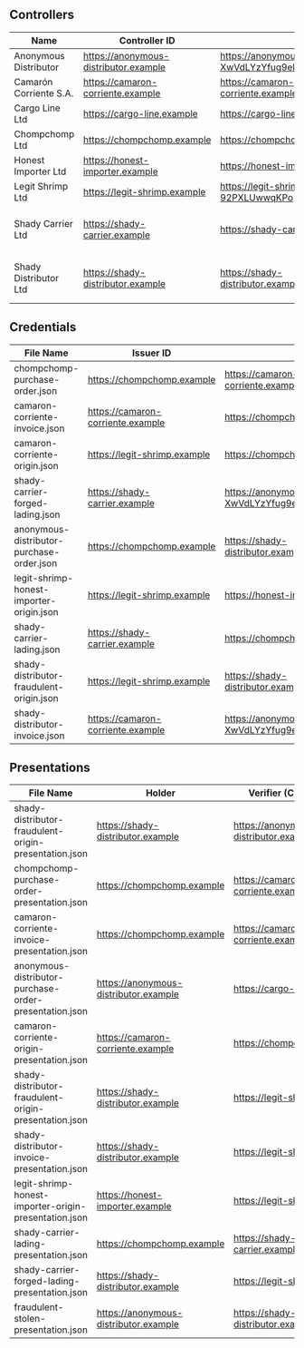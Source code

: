## Controllers

| Name | Controller ID | Authentication Verification Method | Fraudulent |
|------|---------------|------------------------------------|------------|
| Anonymous Distributor | https://anonymous-distributor.example | https://anonymous-distributor.example#-XwVdLYzYfug9elJRgcSlQjawMW1RMEqfB4gG7hEL9A |  |
| Camarón Corriente S.A. | https://camaron-corriente.example | https://camaron-corriente.example#RREK8ExRqquJQlLTuH2oLgHIu5N5_8EGw4zPDt0ZRa0 |  |
| Cargo Line Ltd | https://cargo-line.example | https://cargo-line.example#Is1nmYZZvkaJfQY-rwDp43RW9TbglgOBdkY44P_ialI |  |
| Chompchomp Ltd | https://chompchomp.example | https://chompchomp.example#wNUtxagpVheCgu0xLnu0Dx7l7KPbU6KYJwnOymA1dyE |  |
| Honest Importer Ltd | https://honest-importer.example | https://honest-importer.example#Q8rnIRwrk-G_2vie7dP8AlbXiTGGKExx7Y1QnIj4C-E |  |
| Legit Shrimp Ltd | https://legit-shrimp.example | https://legit-shrimp.example#F4FzDU1QWvUzDpWAuwlpvO-A4TuixJ-92PXLUwwqKPo |  |
| Shady Carrier Ltd | https://shady-carrier.example | https://shady-carrier.example#RZp0CzLsm1iBdc6RyR6ryCFb3sNiOIdzzSf92n7fBJg | ⚠️ Synthetic Identity Fraud |
| Shady Distributor Ltd | https://shady-distributor.example | https://shady-distributor.example#ID_fcFqPhzrsWKEbcTrx2pLqyORpk38YL2R8hAsc5R8 | ⚠️ Synthetic Identity Fraud |

## Credentials

| File Name | Issuer ID | Holder Key (cnf.kid) | Schema     | Fraudulent |
|-----------|-----------|------------|-------------|------------|
| chompchomp-purchase-order.json | https://chompchomp.example | https://camaron-corriente.example#RREK8ExRqquJQlLTuH2oLgHIu5N5_8EGw4zPDt0ZRa0 | PurchaseOrderCredential |  |
| camaron-corriente-invoice.json | https://camaron-corriente.example | https://chompchomp.example#wNUtxagpVheCgu0xLnu0Dx7l7KPbU6KYJwnOymA1dyE | CommercialInvoiceCredential |  |
| camaron-corriente-origin.json | https://legit-shrimp.example | https://chompchomp.example#wNUtxagpVheCgu0xLnu0Dx7l7KPbU6KYJwnOymA1dyE | CertificateOfOriginCredential |  |
| shady-carrier-forged-lading.json | https://shady-carrier.example | https://anonymous-distributor.example#-XwVdLYzYfug9elJRgcSlQjawMW1RMEqfB4gG7hEL9A | BillOfLadingCredential | ⚠️ Counterfeiting and Alteration |
| anonymous-distributor-purchase-order.json | https://chompchomp.example | https://shady-distributor.example#ID_fcFqPhzrsWKEbcTrx2pLqyORpk38YL2R8hAsc5R8 | PurchaseOrderCredential |  |
| legit-shrimp-honest-importer-origin.json | https://legit-shrimp.example | https://honest-importer.example#Q8rnIRwrk-G_2vie7dP8AlbXiTGGKExx7Y1QnIj4C-E | CertificateOfOriginCredential | ⚠️ Document Compromise |
| shady-carrier-lading.json | https://shady-carrier.example | https://chompchomp.example#wNUtxagpVheCgu0xLnu0Dx7l7KPbU6KYJwnOymA1dyE | BillOfLadingCredential | ⚠️ Counterfeiting and Alteration |
| shady-distributor-fraudulent-origin.json | https://legit-shrimp.example | https://shady-distributor.example#ID_fcFqPhzrsWKEbcTrx2pLqyORpk38YL2R8hAsc5R8 | CertificateOfOriginCredential | ⚠️ Counterfeiting and Alteration |
| shady-distributor-invoice.json | https://camaron-corriente.example | https://anonymous-distributor.example#-XwVdLYzYfug9elJRgcSlQjawMW1RMEqfB4gG7hEL9A | CommercialInvoiceCredential |  |

## Presentations

| File Name | Holder | Verifier (Controller ID) |
|-----------|--------|-------------------------|
| shady-distributor-fraudulent-origin-presentation.json | https://shady-distributor.example | https://anonymous-distributor.example |
| chompchomp-purchase-order-presentation.json | https://chompchomp.example | https://camaron-corriente.example |
| camaron-corriente-invoice-presentation.json | https://chompchomp.example | https://camaron-corriente.example |
| anonymous-distributor-purchase-order-presentation.json | https://anonymous-distributor.example | https://cargo-line.example |
| camaron-corriente-origin-presentation.json | https://camaron-corriente.example | https://chompchomp.example |
| shady-distributor-fraudulent-origin-presentation.json | https://shady-distributor.example | https://legit-shrimp.example |
| shady-distributor-invoice-presentation.json | https://shady-distributor.example | https://legit-shrimp.example |
| legit-shrimp-honest-importer-origin-presentation.json | https://honest-importer.example | https://legit-shrimp.example |
| shady-carrier-lading-presentation.json | https://chompchomp.example | https://shady-carrier.example |
| shady-carrier-forged-lading-presentation.json | https://shady-distributor.example | https://legit-shrimp.example |
| fraudulent-stolen-presentation.json | https://anonymous-distributor.example | https://shady-distributor.example |
